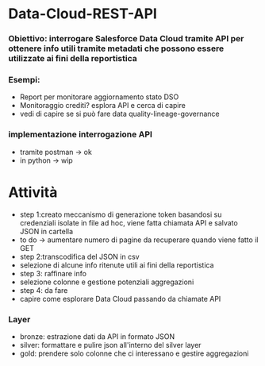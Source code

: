 # Data-Cloud-REST-API

### Obiettivo: interrogare Salesforce Data Cloud tramite API per ottenere info utili tramite metadati che possono essere utilizzate ai fini della reportistica

### Esempi: 
- Report per monitorare aggiornamento stato DSO
- Monitoraggio crediti? esplora API e cerca di capire 
- vedi di capire se si può fare data quality-lineage-governance

### implementazione interrogazione API 
- tramite postman -> ok
- in python -> wip

# Attività
- step 1:creato meccanismo di generazione token basandosi su credenziali isolate in file ad hoc, viene fatta chiamata API e salvato JSON in cartella
- to do -> aumentare numero di pagine da recuperare quando viene fatto il GET
- step 2:transcodifica del JSON in csv
- selezione di alcune info ritenute utili ai fini della reportistica
- step 3: raffinare info
- selezione colonne e gestione potenziali aggregazioni
- step 4: da fare
- capire come esplorare Data Cloud passando da chiamate API

### Layer
- bronze: estrazione dati da API in formato JSON
- silver: formattare e pulire json all'interno del silver layer
- gold: prendere solo colonne che ci interessano e gestire aggregazioni 
